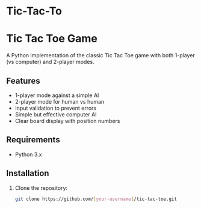 # Tic-Tac-To
# Tic Tac Toe Game

A Python implementation of the classic Tic Tac Toe game with both 1-player (vs computer) and 2-player modes.

## Features

- 1-player mode against a simple AI
- 2-player mode for human vs human
- Input validation to prevent errors
- Simple but effective computer AI
- Clear board display with position numbers

## Requirements

- Python 3.x

## Installation

1. Clone the repository:
   ```bash
   git clone https://github.com/[your-username]/tic-tac-toe.git

